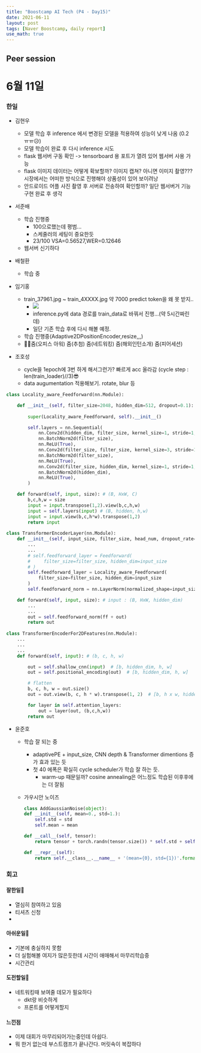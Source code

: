 ```yaml
---
title: "Boostcamp AI Tech (P4 - Day15)"
date: 2021-06-11
layout: post
tags: [Naver Boostcamp, daily report]
use_math: true
---
```


## Peer session

# 6월 11일

### 한일

- 김현우
    - 모델 학습 후 inference 에서 변경된 모델을 적용하여 성능이 낮게 나옴 (0.2 ㅠㅠ😥)
    - 모델 학습이 완료 후 다시 inference 시도
    - flask 웹서버 구동 확인 -> tensorboard 용 포트가 열려 있어 웹서버 사용 가능 
    - flask 이미지 데이터는 어떻게 확보할까? 이미지 캡쳐? 아니면 이미지 촬영??? 시장에서는 어떠한 방식으로 진행해야 상품성이 있어 보이려낭
    - 안드로이드 어플 사진 촬영 후 서버로 전송하여 확인할까? 일단 웹서버거 기능 구현 완료 후 생각 

- 서준배
    - 학습 진행중
        - 100으로했는데 평범...
        - 스케줄러의 세팅이 중요한듯
        - 23/100 VSA=0.56527,WER=0.12646
    - 웹서버 신기하다

- 배철환
    - 학습 중

- 임기홍
    - train_37961.jpg ~ train_4XXXX.jpg 약 7000 predict token을 왜 못 받지..
        - ![](https://i.imgur.com/bWwH0Eu.png)
        - inference.py에 data 경로를 train_data로 바꿔서 진행...(약 5시간짜린데)
        - 일단 기존 학습 후에 다시 해볼 예정.
    - 학습 진행중(Adaptive2DPositionEncoder,resize,,,)
    - 👩‍💻줌(오피스 아워) 줌(추첨) 줌(네트워킹) 줌(해외인턴소개) 줌(피어세션) 


- 조호성
    - cycle을 1epoch에 3번 하게 해서그런가? 빠르게 acc 올라감 (cycle step : len(train_loader)//3)😎
    - data augumentation 적용해보기. rotate, blur 등

```python
class Locality_aware_Feedforward(nn.Module):

    def __init__(self, filter_size=2048, hidden_dim=512, dropout=0.1):
    
        super(Locality_aware_Feedforward, self).__init__()

        self.layers = nn.Sequential(
            nn.Conv2d(hidden_dim, filter_size, kernel_size=1, stride=1, padding=0),
            nn.BatchNorm2d(filter_size),
            nn.ReLU(True),
            nn.Conv2d(filter_size, filter_size, kernel_size=3, stride=1, padding=1),
            nn.BatchNorm2d(filter_size),
            nn.ReLU(True),
            nn.Conv2d(filter_size, hidden_dim, kernel_size=1, stride=1, padding=0),
            nn.BatchNorm2d(hidden_dim),
            nn.ReLU(True),
        )

    def forward(self, input, size): # (B, HxW, C)
        b,c,h,w = size
        input = input.transpose(1,2).view(b,c,h,w)
        input = self.layers(input) # (B, hidden, h,w)
        input = input.view(b,c,h*w).transpose(1,2)
        return input
        
class TransformerEncoderLayer(nn.Module):
    def __init__(self, input_size, filter_size, head_num, dropout_rate=0.2):
        ...
        ...
        # self.feedforward_layer = Feedforward(
        #     filter_size=filter_size, hidden_dim=input_size
        # )
        self.feedforward_layer = Locality_aware_Feedforward(
            filter_size=filter_size, hidden_dim=input_size
        )
        self.feedforward_norm = nn.LayerNorm(normalized_shape=input_size)

    def forward(self, input, size): # input : (B, HxW, hidden_dim)
        ...
        ...
        out = self.feedforward_norm(ff + out)
        return out
        
class TransformerEncoderFor2DFeatures(nn.Module):
    ...
    ...
    ...
    def forward(self, input): # (b, c, h, w)

        out = self.shallow_cnn(input)  # [b, hidden_dim, h, w]
        out = self.positional_encoding(out)  # [b, hidden_dim, h, w]

        # flatten
        b, c, h, w = out.size()
        out = out.view(b, c, h * w).transpose(1, 2)  # [b, h x w, hidden_dim]

        for layer in self.attention_layers:
            out = layer(out, (b,c,h,w))
        return out
```

- 윤준호
    - 학습 잘 되는 중
        - adaptivePE + input_size, CNN depth & Transformer dimentions 증가 효과 있는 듯
        - 첫 40 에폭은 확실히 cycle scheduler가 학습 잘 하는 듯.
            - warm-up 때문일까? cosine annealing은 어느정도 학습된 이후후에는 더 잘됨

    - 가우시안 노이즈
        ```python
        class AddGaussianNoise(object):
        def __init__(self, mean=0., std=1.):
            self.std = std
            self.mean = mean

        def __call__(self, tensor):
            return tensor + torch.randn(tensor.size()) * self.std + self.mean

        def __repr__(self):
            return self.__class__.__name__ + '(mean={0}, std={1})'.format(self.mean, self.std)
        ```
    

### 회고

#### 잘한일🥇
- 열심히 참여하고 있음
- 티셔츠 신청
- 

#### 아쉬운일🥈
- 기본에 충실하지 못함
- 더 실험해볼 여지가 많은듯한데 시간이 애매해서 마무리학습중
- 시간관리

#### 도전할일🏅
- 네트워킹때 보여줄 데모가 필요하다
    - dkt랑 비슷하게
    - 프론트를 어떻게할지

#### 느낀점
- 이제 대회가 마무리되어가는중인데 아쉽다.
- 뭐 한거 없는데 부스트캠프가 끝나간다. 머릿속이 복잡하다